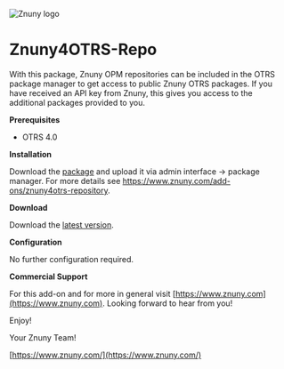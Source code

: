 ![Znuny logo](https://www.znuny.com/assets/images/logo_small.png)

Znuny4OTRS-Repo
=================
With this package, Znuny OPM repositories can be included in the OTRS package manager to get access to public Znuny OTRS packages. If you have received an API key from Znuny, this gives you access to the additional packages provided to you.

**Prerequisites**

- OTRS 4.0

**Installation**

Download the [package](https://addons.znuny.com/api/addon_repos/public/306/latest) and upload it via admin interface -> package manager. For more details see https://www.znuny.com/add-ons/znuny4otrs-repository.

**Download**

Download the [latest version](https://addons.znuny.com/api/addon_repos/public/306/latest).

**Configuration**

No further configuration required.

**Commercial Support**

For this add-on and for more in general visit [https://www.znuny.com](https://www.znuny.com). Looking forward to hear from you!

Enjoy!

Your Znuny Team!

[https://www.znuny.com/](https://www.znuny.com/)
